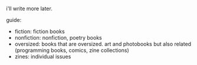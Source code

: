 i'll write more later.

guide:

- fiction: fiction books
- nonfiction: nonfiction, poetry books
- oversized: books that are oversized. art and photobooks but also related (programming books, comics, zine collections)
- zines: individual issues